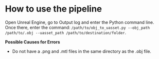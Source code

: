 # How to use the pipeline

Open Unreal Engine, go to Output log and enter the Python command line. Once there, enter the command: `/path/to/obj_to_uasset.py --obj_path /path/to/.obj --uasset_path /path/to/destination/folder`.

**Possible Causes for Errors**
- Do not have a .png  and .mtl files in the same directory as the .obj file.
